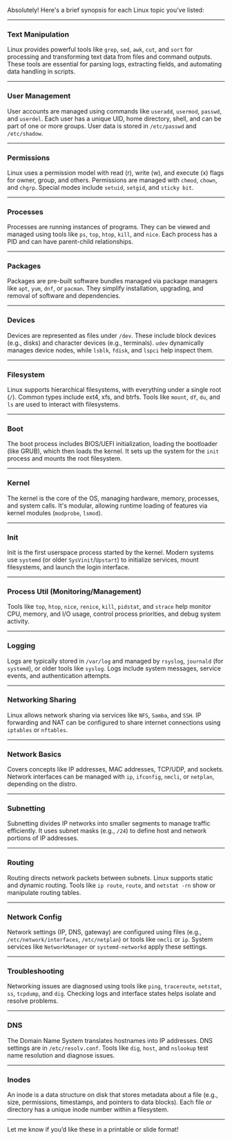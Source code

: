 Absolutely! Here's a brief synopsis for each Linux topic you've listed:

---

### **Text Manipulation**

Linux provides powerful tools like `grep`, `sed`, `awk`, `cut`, and `sort` for processing and transforming text data from files and command outputs. These tools are essential for parsing logs, extracting fields, and automating data handling in scripts.

---

### **User Management**

User accounts are managed using commands like `useradd`, `usermod`, `passwd`, and `userdel`. Each user has a unique UID, home directory, shell, and can be part of one or more groups. User data is stored in `/etc/passwd` and `/etc/shadow`.

---

### **Permissions**

Linux uses a permission model with read (r), write (w), and execute (x) flags for owner, group, and others. Permissions are managed with `chmod`, `chown`, and `chgrp`. Special modes include `setuid`, `setgid`, and `sticky bit`.

---

### **Processes**

Processes are running instances of programs. They can be viewed and managed using tools like `ps`, `top`, `htop`, `kill`, and `nice`. Each process has a PID and can have parent-child relationships.

---

### **Packages**

Packages are pre-built software bundles managed via package managers like `apt`, `yum`, `dnf`, or `pacman`. They simplify installation, upgrading, and removal of software and dependencies.

---

### **Devices**

Devices are represented as files under `/dev`. These include block devices (e.g., disks) and character devices (e.g., terminals). `udev` dynamically manages device nodes, while `lsblk`, `fdisk`, and `lspci` help inspect them.

---

### **Filesystem**

Linux supports hierarchical filesystems, with everything under a single root (`/`). Common types include ext4, xfs, and btrfs. Tools like `mount`, `df`, `du`, and `ls` are used to interact with filesystems.

---

### **Boot**

The boot process includes BIOS/UEFI initialization, loading the bootloader (like GRUB), which then loads the kernel. It sets up the system for the `init` process and mounts the root filesystem.

---

### **Kernel**

The kernel is the core of the OS, managing hardware, memory, processes, and system calls. It's modular, allowing runtime loading of features via kernel modules (`modprobe`, `lsmod`).

---

### **Init**

Init is the first userspace process started by the kernel. Modern systems use `systemd` (or older `SysVinit`/`Upstart`) to initialize services, mount filesystems, and launch the login interface.

---

### **Process Util (Monitoring/Management)**

Tools like `top`, `htop`, `nice`, `renice`, `kill`, `pidstat`, and `strace` help monitor CPU, memory, and I/O usage, control process priorities, and debug system activity.

---

### **Logging**

Logs are typically stored in `/var/log` and managed by `rsyslog`, `journald` (for `systemd`), or older tools like `syslog`. Logs include system messages, service events, and authentication attempts.

---

### **Networking Sharing**

Linux allows network sharing via services like `NFS`, `Samba`, and `SSH`. IP forwarding and NAT can be configured to share internet connections using `iptables` or `nftables`.

---

### **Network Basics**

Covers concepts like IP addresses, MAC addresses, TCP/UDP, and sockets. Network interfaces can be managed with `ip`, `ifconfig`, `nmcli`, or `netplan`, depending on the distro.

---

### **Subnetting**

Subnetting divides IP networks into smaller segments to manage traffic efficiently. It uses subnet masks (e.g., `/24`) to define host and network portions of IP addresses.

---

### **Routing**

Routing directs network packets between subnets. Linux supports static and dynamic routing. Tools like `ip route`, `route`, and `netstat -rn` show or manipulate routing tables.

---

### **Network Config**

Network settings (IP, DNS, gateway) are configured using files (e.g., `/etc/network/interfaces`, `/etc/netplan`) or tools like `nmcli` or `ip`. System services like `NetworkManager` or `systemd-networkd` apply these settings.

---

### **Troubleshooting**

Networking issues are diagnosed using tools like `ping`, `traceroute`, `netstat`, `ss`, `tcpdump`, and `dig`. Checking logs and interface states helps isolate and resolve problems.

---

### **DNS**

The Domain Name System translates hostnames into IP addresses. DNS settings are in `/etc/resolv.conf`. Tools like `dig`, `host`, and `nslookup` test name resolution and diagnose issues.

---

### **Inodes**

An inode is a data structure on disk that stores metadata about a file (e.g., size, permissions, timestamps, and pointers to data blocks). Each file or directory has a unique inode number within a filesystem.

---

Let me know if you’d like these in a printable or slide format!
